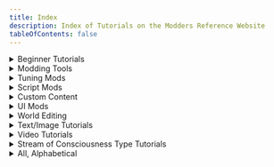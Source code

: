 ```yaml
---
title: Index
description: Index of Tutorials on the Modders Reference Website
tableOfContents: false
---
```


<details>

<summary>Beginner Tutorials</summary>

* <a href="../tutorials/custom-maps">Custom Maps</a>, by Alistu a.k.a. Menaceman44
* <a href="../tutorials/xml-extractor">Scumbumbo's XML Extractor</a> by Waffle
* <a href="../tutorials/xml-file-finder">Scumbumbo's XML File Finder</a>, by Waffle
* <a href="../tutorials/links-offsite-tutorials">Links to Off-Site Tutorials:</a>
    * <a href="../tutorials/links-offsite-tutorials#figuring-out-venue-stuff---waffle-explains-it-all-by-waffle">Figuring Out Venue Stuff - Waffle Explains It All!</a>, by Waffle
    * <a href="../tutorials/links-offsite-tutorials#how-i-made-the-sell-to-publication-increases-entrepreneur-skill-mod-by-jimantha">How I made the "Sell to publication increases Entrepreneur Skill" mod</a>, by Jimantha

</details>

<details>

<summary>Modding Tools</summary>

* [Comparing Files with WinMerge](../../../../tutorials/winmerge/), by Waffle
* [Scumbumbo's XML Extractor](../../../../tutorials/xml-extractor/), by Waffle
* [Scumbumbo's XML File Finder](../../../../tutorials/xml-file-finder/), by Waffle
* [Links to Off-Site Tutorials](../../../../tutorials/links-offsite-tutorials): <!-- Jimantha: For some reason, putting the exact same link below returned 404. After a while, it went away. I'm so confused. I think my browser doesn't update immediately along with the modification of these files.-->
    * [Figuring Out Venue Stuff - Waffle Explains It All!](../../../../tutorials/links-offsite-tutorialss#figuring-out-venue-stuff---waffle-explains-it-all-by-waffle), by Waffle
    * [Sims 4 Modding Debugging Tips](../../../../tutorials/links-offsite-tutorials#sims-4-debugging-tips-by-jimantha), by Jimantha

</details>

<details>

<summary>Tuning Mods</summary>

* [Modifying Sim Appearances](../../../../tutorials/modifying-sim-appearances/), by FellowFur

</details>

<details>

<summary>Script Mods</summary>

* [Modifying Sim Appearances](../../../../tutorials/modifying-sim-appearances/), by FellowFur

</details>

<details>

<summary>Custom Content</summary>

<details>

<summary>CAS</summary>

</details>

<details>

<summary>Build/Buy</summary>

</details>

</details>

<details>

<summary>UI Mods</summary>

* [Custom Maps](../../../../tutorials/custom-maps/), by Alistu a.k.a. Menaceman44

</details>

<details>

<summary>World Editing</summary>

</details>

<details>

<summary>Text/Image Tutorials</summary>

* [Comparing Files with WinMerge](../../../../tutorials/winmerge/), by Waffle
* [Custom Maps](../../../../tutorials/custom-maps/), by Alistu a.k.a. Menaceman44
* [Modifying Sim Appearances](../../../../tutorials/modifying-sim-appearances/), by FellowFur
* [Scumbumbo's XML Extractor](../../../../tutorials/xml-extractor/), by Waffle
* [Scumbumbo's XML File Finder](../../../../tutorials/xml-file-finder/), by Waffle

</details>

<details>

<summary>Video Tutorials</summary>

* [Links to Off-Site Tutorials](../../../../tutorials/links-offsite-tutorials):
    * [Figuring Out Venue Stuff - Waffle Explains It All!](../../../../tutorials/links-offsite-tutorials#figuring-out-venue-stuff---waffle-explains-it-all-by-waffle), by Waffle

</details>

<details>

<summary>Stream of Consciousness Type Tutorials</summary>

* [Links to Off-Site Tutorials](../../../../tutorials/links-offsite-tutorials):
    * [Figuring Out Venue Stuff - Waffle Explains It All!](../../../../tutorials/links-offsite-tutorials#figuring-out-venue-stuff---waffle-explains-it-all-by-waffle), by Waffle
    * [How to Stop Adults from Complaining About Prom on the Social Bunny App](../../../../tutorials/links-offsite-tutorials#how-to-stop-adults-from-complaining-about-prom-on-the-social-bunny-app-by-jimantha), by Jimantha
    * [Social Bunny Tweaks](../../../../tutorials/links-offsite-tutorials#social-bunny-tweaks-by-jimantha), by Jimantha


</details>

<details>

<summary>All, Alphabetical</summary>

* [Comparing Files with WinMerge](../../../../tutorials/winmerge/), by Waffle
* [Custom Maps](../../../../tutorials/custom-maps/), by Alistu a.k.a. Menaceman44
* [Modifying Sim Appearances](../../../../tutorials/modifying-sim-appearances/), by FellowFur
* [Scumbumbo's XML Extractor](../../../../tutorials/xml-extractor/), by Waffle
* [Scumbumbo's XML File Finder](../../../../tutorials/xml-file-finder/), by Waffle
* [Links to Off-Site Tutorials](../../../../tutorials/links-offsite-tutorials):
    * [Figuring Out Venue Stuff - Waffle Explains It All!](../../../../tutorials/links-offsite-tutorials#figuring-out-venue-stuff---waffle-explains-it-all-by-waffle), by Waffle
    * [How I made the "Sell to publication increases Entrepreneur Skill" mod](../../../../tutorials/links-offsite-tutorials#how-i-made-the-sell-to-publication-increases-entrepreneur-skill-mod-by-jimantha), by Jimantha
    * [How to Stop Adults from Complaining About Prom on the Social Bunny App](../../../../tutorials/links-offsite-tutorials#how-to-stop-adults-from-complaining-about-prom-on-the-social-bunny-app-by-jimantha), by Jimantha
    * [Sims 4 Debugging Tipps](../../../../tutorials/links-offsite-tutorials#sims-4-debugging-tips-by-jimantha)
    * [Social Bunny Tweaks](../../../../tutorials/links-offsite-tutorials#social-bunny-tweaks-by-jimantha), by Jimantha

</details>
